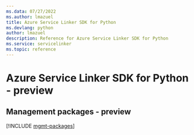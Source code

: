 ```yaml
---
ms.data: 07/27/2022
ms.author: lmazuel
title: Azure Service Linker SDK for Python
ms.devlang: python
author: lmazuel
description: Reference for Azure Service Linker SDK for Python
ms.service: servicelinker
ms.topic: reference
---
```

# Azure Service Linker SDK for Python - preview

## Management packages - preview
[!INCLUDE [mgmt-packages](service-linker-mgmt-index.md)]